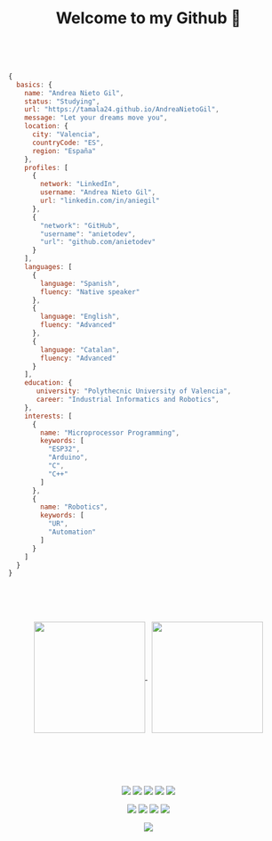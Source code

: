 <br><br>
<h1 align="center">
	<p> Welcome to my Github 🦉</p>
	<br>
</h1>
<!--
<br><br><br>
<h1 align="center">
	<p>👋 Hi, I'm @AndreaNietoGil</p>
	<br><br>
</h1>
<br><br>
-->

```js
{
  basics: {
    name: "Andrea Nieto Gil",
    status: "Studying",
    url: "https://tamala24.github.io/AndreaNietoGil",
    message: "Let your dreams move you",
    location: {
      city: "Valencia",
      countryCode: "ES",
      region: "España"
    },
    profiles: [
      {
        network: "LinkedIn",
        username: "Andrea Nieto Gil",
        url: "linkedin.com/in/aniegil"
      },
      {
        "network": "GitHub",
        "username": "anietodev",
        "url": "github.com/anietodev"
      }
    ],
    languages: [
      {
        language: "Spanish",
        fluency: "Native speaker"
      },
      {
        language: "English",
        fluency: "Advanced"
      },
      {
        language: "Catalan",
        fluency: "Advanced"
      }
    ],
    education: {
       university: "Polythecnic University of Valencia",
       career: "Industrial Informatics and Robotics",
    },
    interests: [
      {
        name: "Microprocessor Programming",
        keywords: [
          "ESP32",
          "Arduino",
          "C",
          "C++"
        ]
      },
      {
        name: "Robotics",
        keywords: [
          "UR",
          "Automation"
        ]
      }
    ]
  }
}
```

<br><br><br>
<p align="center">
	<a href="https://github.com/anietodev">
		<img height=200 align="center" src="https://github-readme-stats.vercel.app/api?username=anietodev" />
	</a> &nbsp;
	<a href="https://github.com/anietodev">
		<img height=200 align="center" src="https://github-readme-stats.vercel.app/api/top-langs?username=anietodev&layout=compact&langs_count=8&card_width=320" />
	</a>
</p>

<br><br><br>
<h2></h2>
<p align="center">
	<img src="https://img.shields.io/badge/C-00599C?style=for-the-badge&logo=c&logoColor=white">
	<img src="https://img.shields.io/badge/C++-F52ED7?style=for-the-badge&logo=cplusplus&logoColor=white">
	<img src="https://img.shields.io/badge/Cmake-0C6B05?style=for-the-badge&logo=cmake&logoColor=white">
	<img src="https://img.shields.io/badge/Arduino-242C2E?style=for-the-badge&logo=arduino&logoColor=blue">
	<img src="https://img.shields.io/badge/RISC--V-007ACC?style=for-the-badge&logo=riscv&logoColor=yellow">
</p>
<p align="center">
	<img src="https://img.shields.io/badge/espressif-E7352C?style=for-the-badge&logo=espressif&logoColor=white">
	<img src="https://img.shields.io/badge/GIT-E44C30?style=for-the-badge&logo=git&logoColor=white">
	<img src="https://img.shields.io/badge/VIM-%2311AB00.svg?style=for-the-badge&logo=vim&logoColor=white">
	<img src="https://img.shields.io/badge/Visual%20Studio%20Code-0078d7.svg?style=for-the-badge&logo=visual-studio-code&logoColor=white">
</p>
<p align="center">
	<img src="https://hits.seeyoufarm.com/api/count/incr/badge.svg?url=https%3A%2F%2Fgithub.com%2Fanietodev1212%2Fhit-counter">
</p>
